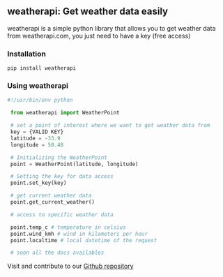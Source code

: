 ## weatherapi: Get weather data easily

weatherapi is a simple python library that allows you to get weather data from weatherapi.com,
you just need to have a key (free access)

### Installation
    pip install weatherapi

### Using weatherapi

   ```python 
   #!/usr/bin/env python

    from weatherapi import WeatherPoint

    # set a point of interest where we want to get weather data from
    key = {VALID KEY}
    latitude = -33.9
    longitude = 50.48

    # Initializing the WeatherPoint
    point = WeatherPoint(latitude, longitude)

    # Setting the key for data access
    point.set_key(key)

    # get current weather data
    point.get_current_weather()

    # access to specific weather data

    point.temp_c # temperature in celsius
    point.wind_kmh # wind in kilometers per hour
    point.localtime # local datetime of the request

    # soon all the docs availables
```


Visit and contribute to our [Github repository](https://github.com/martin-conur/weatherapi)
